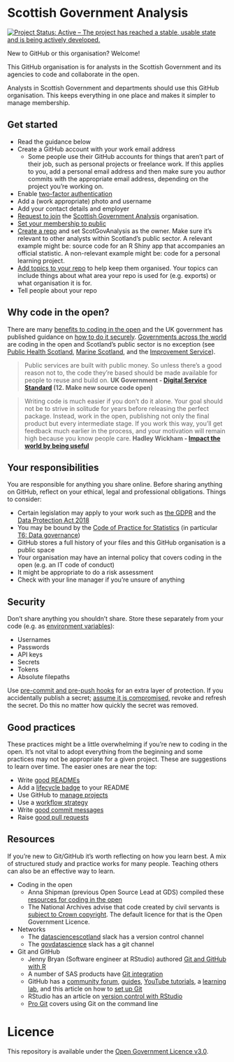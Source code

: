 # Scottish Government Analysis

[![Project Status: Active – The project has reached a stable, usable state and is being actively developed.](https://www.repostatus.org/badges/latest/active.svg)](https://www.repostatus.org/#active)

New to GitHub or this organisation? Welcome!

This GitHub organisation is for analysts in the Scottish Government and its agencies to code and collaborate in the open.

Analysts in Scottish Government and departments should use this GitHub organisation. This keeps everything in one place and makes it simpler to manage membership.

## Get started
- Read the guidance below
- Create a GitHub account with your work email address
  - Some people use their GitHub accounts for things that aren’t part of their job, such as personal projects or freelance work. If this applies to you, add a personal email address and then make sure you author commits with the appropriate email address, depending on the project you’re working on.
- Enable [two-factor authentication](https://help.github.com/en/articles/about-two-factor-authentication)
- Add a (work appropriate) photo and username
- Add your contact details and employer
- [Request to join](https://github.com/ScotGovAnalysis/welcome/issues/new?assignees=alicebyers5%2Ctomwilsonsco&labels=member-request&template=new-member-request.yml&title=New+member+request) the [Scottish Government Analysis](https://github.com/ScotGovAnalysis) organisation.
- [Set your membership to public](https://help.github.com/en/articles/publicizing-or-hiding-organization-membership)
- [Create a repo](https://help.github.com/en/articles/create-a-repo) and set ScotGovAnalysis as the owner. Make sure it’s relevant to other analysts within Scotland’s public sector. A relevant example might be: source code for an R Shiny app that accompanies an official statistic. A non-relevant example might be: code for a personal learning project.
- [Add topics to your repo](https://help.github.com/en/articles/classifying-your-repository-with-topics) to help keep them organised. Your topics can include things about what area your repo is used for (e.g. exports) or what organisation it is for.
- Tell people about your repo

## Why code in the open?
There are many [benefits to coding in the open](https://gds.blog.gov.uk/2017/09/04/the-benefits-of-coding-in-the-open/) and the UK government has published guidance on [how to do it securely](https://technology.blog.gov.uk/2017/09/27/dont-be-afraid-to-code-in-the-open-heres-how-to-do-it-securely/). [Governments across the world](https://government.github.com/community/) are coding in the open and Scotland’s public sector is no exception (see [Public Health Scotland](https://github.com/Public-Health-Scotland), [Marine Scotland](https://github.com/MarineScotlandScience/), and the [Improvement Service](https://github.com/improvement-service)).

> Public services are built with public money. So unless there’s a good reason not to, the code they’re based should be made available for people to reuse and build on. **UK Government - [Digital Service Standard](https://www.gov.uk/service-manual/service-standard) (12. Make new source code open)**

> Writing code is much easier if you don’t do it alone. Your goal should not be to strive in solitude for years before releasing the perfect package. Instead, work in the open, publishing not only the final product but every intermediate stage. If you work this way, you’ll get feedback much earlier in the process, and your motivation will remain high because you know people care. **Hadley Wickham - [Impact the world by being useful](http://bulletin.imstat.org/2014/12/hadley-wickham-impact-the-world-by-being-useful/)**

## Your responsibilities
You are responsible for anything you share online. Before sharing anything on GitHub, reflect on your ethical, legal and professional obligations. Things to consider:

- Certain legislation may apply to your work such as [the GDPR](https://ico.org.uk/for-organisations/guide-to-data-protection/guide-to-the-general-data-protection-regulation-gdpr/) and the [Data Protection Act 2018](https://ico.org.uk/for-organisations/data-protection-act-2018/)
- You may be bound by the [Code of Practice for Statistics](https://www.statisticsauthority.gov.uk/code-of-practice/) (in particular [T6: Data governance](https://www.statisticsauthority.gov.uk/code-of-practice/the-code/trustworthiness/t6-data-governance/))
- GitHub stores a full history of your files and this GitHub organisation is a public space
- Your organisation may have an internal policy that covers coding in the open (e.g. an IT code of conduct)
- It might be appropriate to do a risk assessment
- Check with your line manager if you’re unsure of anything

## Security
Don’t share anything you shouldn’t share. Store these separately from your code (e.g. as [environment variables](https://csgillespie.github.io/efficientR/set-up.html#renviron)):

- Usernames
- Passwords
- API keys
- Secrets
- Tokens
- Absolute filepaths

Use [pre-commit and pre-push hooks](https://github.com/ukgovdatascience/dotfiles) for an extra layer of protection. If you accidentally publish a secret; [assume it is compromised](https://www.gov.uk/government/publications/open-source-guidance/security-considerations-when-coding-in-the-open#assume-accidental-publications-are-compromised), revoke and refresh the secret. Do this no matter how quickly the secret was removed.

## Good practices
These practices might be a little overwhelming if you’re new to coding in the open. It’s not vital to adopt everything from the beginning and some practices may not be appropriate for a given project. These are suggestions to learn over time. The easier ones are near the top:

- Write [good READMEs](http://r-pkgs.had.co.nz/release.html#important-files)
- Add a [lifecycle badge](https://www.tidyverse.org/lifecycle/) to your README
- Use GitHub to [manage projects](https://youtu.be/nI5VdsVl0FM)
- Use a [workflow strategy](https://youtu.be/aJnFGMclhU8)
- Write [good commit messages](https://github.com/alphagov/styleguides/blob/master/git.md)
- Raise [good pull requests](https://www.annashipman.co.uk/jfdi/good-pull-requests.html)

## Resources
If you’re new to Git/GitHub it’s worth reflecting on how you learn best. A mix of structured study and practice works for many people. Teaching others can also be an effective way to learn.

- Coding in the open
  - Anna Shipman (previous Open Source Lead at GDS) compiled these [resources for coding in the open](https://www.annashipman.co.uk/jfdi/open-code-resources.html)
  - The National Archives advise that code created by civil servants is [subject to Crown copyright](https://www.nationalarchives.gov.uk/information-management/re-using-public-sector-information/uk-government-licensing-framework/open-government-licence/open-software-licences/). The default licence for that is the Open Government Licence.
- Networks
  - The [datasciencescotland](datasciencescotland.slack.com) slack has a version control channel
  - The [govdatascience](govdatascience.slack.com) slack has a git channel
- Git and GitHub
  - Jenny Bryan (Software engineer at RStudio) authored [Git and GitHub with R](https://happygitwithr.com/)
  - A number of SAS products have [Git integration](https://blogs.sas.com/content/sasdummy/2019/01/17/git-in-sas/)
  - GitHub has a [community forum](https://github.community/), [guides](https://guides.github.com/), [YouTube tutorials](https://www.youtube.com/githubguides), a [learning lab](https://lab.github.com/), and this article on how to [set up Git](https://help.github.com/en/articles/set-up-git)
  - RStudio has an article on [version control with RStudio](https://support.rstudio.com/hc/en-us/articles/200532077-Version-Control-with-Git-and-SVN)
  - [Pro Git](https://git-scm.com/book/en/v2/) covers using Git on the command line

# Licence
This repository is available under the [Open Government Licence v3.0](https://www.nationalarchives.gov.uk/doc/open-government-licence/version/3/).
